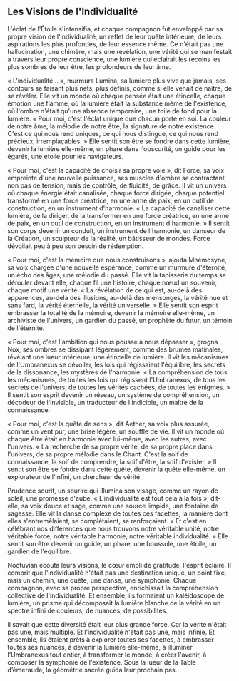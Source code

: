 ## Les Visions de l'Individualité

L'éclat de l'Étoile s'intensifia, et chaque compagnon fut enveloppé par sa propre vision de l'individualité, un reflet de leur quête intérieure, de leurs aspirations les plus profondes, de leur essence même. Ce n'était pas une hallucination, une chimère, mais une révélation, une vérité qui se manifestait à travers leur propre conscience, une lumière qui éclairait les recoins les plus sombres de leur être, les profondeurs de leur âme.

« L'individualité… », murmura Lumina, sa lumière plus vive que jamais, ses contours se faisant plus nets, plus définis, comme si elle venait de naître, de se révéler. Elle vit un monde où chaque pensée était une étincelle, chaque émotion une flamme, où la lumière était la substance même de l'existence, où l'ombre n'était qu'une absence temporaire, une toile de fond pour la lumière. « Pour moi, c'est l'éclat unique que chacun porte en soi. La couleur de notre âme, la mélodie de notre être, la signature de notre existence. C'est ce qui nous rend uniques, ce qui nous distingue, ce qui nous rend précieux, irremplaçables. » Elle sentit son être se fondre dans cette lumière, devenir la lumière elle-même, un phare dans l'obscurité, un guide pour les égarés, une étoile pour les navigateurs.

« Pour moi, c'est la capacité de choisir sa propre voie », dit Force, sa voix empreinte d'une nouvelle puissance, ses muscles d'ombre se contractant, non pas de tension, mais de contrôle, de fluidité, de grâce. Il vit un univers où chaque énergie était canalisée, chaque force dirigée, chaque potentiel transformé en une force créatrice, en une arme de paix, en un outil de construction, en un instrument d'harmonie. « La capacité de canaliser cette lumière, de la diriger, de la transformer en une force créatrice, en une arme de paix, en un outil de construction, en un instrument d'harmonie. » Il sentit son corps devenir un conduit, un instrument de l'harmonie, un danseur de la Création, un sculpteur de la réalité, un bâtisseur de mondes.
Force dévoilait peu à peu son besoin de rédemption.

« Pour moi, c'est la mémoire que nous construisons », ajouta Mnémosyne, sa voix chargée d'une nouvelle espérance, comme un murmure d'éternité, un écho des âges, une mélodie du passé. Elle vit la tapisserie du temps se dérouler devant elle, chaque fil une histoire, chaque nœud un souvenir, chaque motif une vérité. « La révélation de ce qui est, au-delà des apparences, au-delà des illusions, au-delà des mensonges, la vérité nue et sans fard, la vérité éternelle, la vérité universelle. » Elle sentit son esprit embrasser la totalité de la mémoire, devenir la mémoire elle-même, un archiviste de l'univers, un gardien du passé, un prophète du futur, un témoin de l'éternité.

« Pour moi, c'est l'ambition qui nous pousse à nous dépasser », grogna Nox, ses ombres se dissipant légèrement, comme des brumes matinales, révélant une lueur intérieure, une étincelle de lumière. Il vit les mécanismes de l'Umbranexus se dévoiler, les lois qui régissaient l'équilibre, les secrets de la dissonance, les mystères de l'harmonie. « La compréhension de tous les mécanismes, de toutes les lois qui régissent l'Umbranexus, de tous les secrets de l'univers, de toutes les vérités cachées, de toutes les énigmes. » Il sentit son esprit devenir un réseau, un système de compréhension, un décodeur de l'invisible, un traducteur de l'indicible, un maître de la connaissance.

« Pour moi, c'est la quête de sens », dit Aether, sa voix plus assurée, comme un vent pur, une brise légère, un souffle de vie. Il vit un monde où chaque être était en harmonie avec lui-même, avec les autres, avec l'univers. « La recherche de sa propre vérité, de sa propre place dans l'univers, de sa propre mélodie dans le Chant. C'est la soif de connaissance, la soif de comprendre, la soif d'être, la soif d'exister. » Il sentit son être se fondre dans cette quête, devenir la quête elle-même, un explorateur de l'infini, un chercheur de vérité.

Prudence sourit, un sourire qui illumina son visage, comme un rayon de soleil, une promesse d'aube. « L'individualité est tout cela à la fois », dit-elle, sa voix douce et sage, comme une source limpide, une fontaine de sagesse. Elle vit la danse complexe de toutes ces facettes, la manière dont elles s'entremêlaient, se complétaient, se renforçaient. « Et c'est en célébrant nos différences que nous trouvons notre véritable unité, notre véritable force, notre véritable harmonie, notre véritable individualité. » Elle sentit son être devenir un guide, un phare, une boussole, une étoile, un gardien de l'équilibre.

Noctuvian écouta leurs visions, le cœur empli de gratitude, l'esprit éclairé. Il comprit que l'individualité n'était pas une destination unique, un point fixe, mais un chemin, une quête, une danse, une symphonie. Chaque compagnon, avec sa propre perspective, enrichissait la compréhension collective de l'individualité. Et ensemble, ils formaient un kaléidoscope de lumière, un prisme qui décomposait la lumière blanche de la vérité en un spectre infini de couleurs, de nuances, de possibilités.

Il savait que cette diversité était leur plus grande force. Car la vérité n'était pas une, mais multiple. Et l'individualité n'était pas une, mais infinie. Et ensemble, ils étaient prêts à explorer toutes ses facettes, à embrasser toutes ses nuances, à devenir la lumière elle-même, à illuminer l'Umbranexus tout entier, à transformer le monde, à créer l'avenir, à composer la symphonie de l'existence.
Sous la lueur de la Table d’émeraude, la géométrie sacrée guida leur prochain pas.
